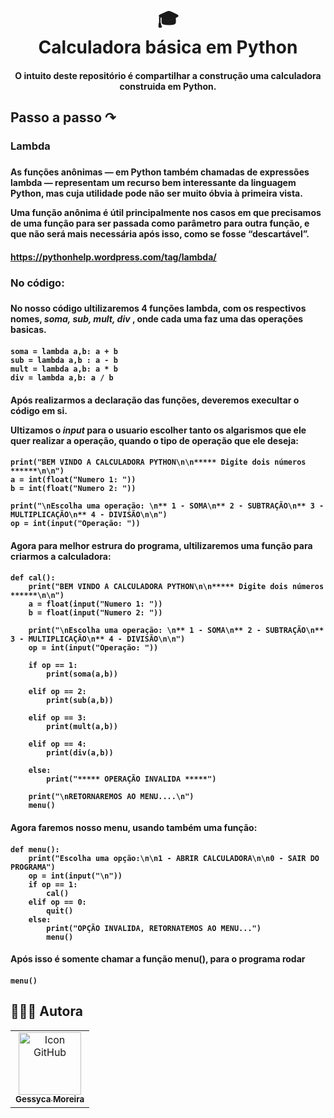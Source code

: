 <h1 align="center">
  🎓<br>Calculadora básica em Python
</h1>

<h4 align="center">
  O intuito deste repositório é compartilhar a construção uma calculadora construida em Python.
</h4>

<h2 align="left">
  Passo a passo ↷ 
</h2>

<h3>Lambda<h3>

<h4>As funções anônimas — em Python também chamadas de expressões lambda — representam um recurso bem interessante da linguagem Python, mas cuja utilidade pode não ser muito óbvia à primeira vista.

Uma função anônima é útil principalmente nos casos em que precisamos de uma função para ser passada como parâmetro para outra função, e que não será mais necessária após isso, como se fosse “descartável”.<h4>
    
<h8>https://pythonhelp.wordpress.com/tag/lambda/<h8>

<h3>No código:<h3>

<h4>No nosso código ultilizaremos 4 funções lambda, com os respectivos nomes, <i> soma, sub, mult, div </i>, onde cada uma faz uma das operações basicas.<h4>

```
soma = lambda a,b: a + b
sub = lambda a,b : a - b
mult = lambda a,b: a * b
div = lambda a,b: a / b 
```

<h4>
Após realizarmos a declaração das funções, deveremos execultar o código em si. 

Ultizamos o <i><b>input</b></i> para o usuario escolher tanto os algarismos que ele quer realizar a operação, quando o tipo de operação que ele deseja:
<h4>

```
print("BEM VINDO A CALCULADORA PYTHON\n\n***** Digite dois números ******\n\n")
a = int(float("Numero 1: "))
b = int(float("Numero 2: "))

print("\nEscolha uma operação: \n** 1 - SOMA\n** 2 - SUBTRAÇÃO\n** 3 - MULTIPLICAÇÃO\n** 4 - DIVISÃO\n\n")
op = int(input("Operação: "))
```
<h4>Agora para melhor estrura do programa, ultilizaremos uma função para criarmos a calculadora:<h4>
    
```
def cal():
    print("BEM VINDO A CALCULADORA PYTHON\n\n***** Digite dois números ******\n\n")
    a = float(input("Numero 1: "))
    b = float(input("Numero 2: "))

    print("\nEscolha uma operação: \n** 1 - SOMA\n** 2 - SUBTRAÇÃO\n** 3 - MULTIPLICAÇÃO\n** 4 - DIVISÃO\n\n")
    op = int(input("Operação: "))

    if op == 1:
        print(soma(a,b))

    elif op == 2:
        print(sub(a,b))

    elif op == 3:
        print(mult(a,b))

    elif op == 4:
        print(div(a,b))

    else:
        print("***** OPERAÇÃO INVALIDA *****")

    print("\nRETORNAREMOS AO MENU....\n")
    menu()
```
<h4>Agora faremos nosso menu, usando também uma função:<h4>

```
def menu():
    print("Escolha uma opção:\n\n1 - ABRIR CALCULADORA\n\n0 - SAIR DO PROGRAMA")
    op = int(input("\n"))
    if op == 1:
        cal()
    elif op == 0:
        quit()
    else:
        print("OPÇÃO INVALIDA, RETORNATEMOS AO MENU...")
        menu()
```
<h4>Após isso é somente chamar a função menu(), para o programa rodar<h4>
    
```
menu()
```


##  👩🏻‍💻 Autora<br>
<table>
  <tr>
    <td align="center">
      <a href="https://github.com/geessyca">
        <img src="https://avatars.githubusercontent.com/u/72661229?v=4" width="100px;" alt="Icon GitHub"/><br>
        <sub>
          <b>Gessyca Moreira</b>
        </sub>
      </a>
    </td>
  </tr>
</table>
